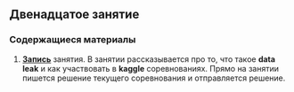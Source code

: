 ## Двенадцатое занятие

### Содержащиеся материалы
1. [**Запись**](https://www.youtube.com/watch?v=OM3Jdycznnc) занятия. В занятии рассказывается про то, что такое **data leak** и как участвовать в **kaggle** соревнованиях. Прямо на занятии пишется решение текущего соревнования и отправляется решение.
